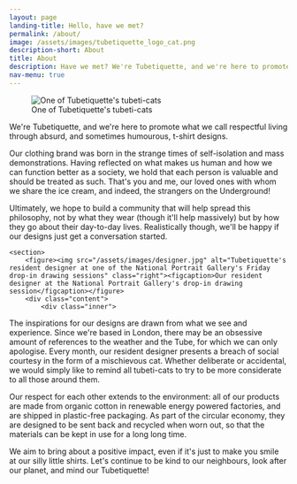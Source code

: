 ```yaml
---
layout: page
landing-title: Hello, have we met?
permalink: /about/
image: /assets/images/tubetiquette_logo_cat.png
description-short: About
title: About
description: Have we met? We're Tubetiquette, and we're here to promote what we call respecful living through absurd, and sometimes humourous, t-shirt designs.
nav-menu: true
---
```

<div id="main" class="alt">

<!--<section id="one">
	<div class="inner">
		<header class="major">
			<h1>Hi there</h1>
		</header>
	</div>
</section>-->

<section id="two" class="spotlights">
    <section>
        <figure><img src="{{page.image}}" alt="One of Tubetiquette's tubeti-cats" data-position="center center"><figcaption>One of Tubetiquette's tubeti-cats</figcaption></figure>
		<div class="content">
			<div class="inner">
<p>We're Tubetiquette, and we're here to promote what we call respectful living through absurd, and sometimes humourous, t-shirt designs.</p>

<p>Our clothing brand was born in the strange times of self-isolation and mass demonstrations. Having reflected on what makes us human and how we can function better as a society, we hold that each person is valuable and should be treated as such. That's you and me, our loved ones with whom we share the ice cream, and indeed, the strangers on the Underground! </p>

<p>Ultimately, we hope to build a community that will help spread this philosophy, not by what they wear (though it'll help massively) but by how they go about their day-to-day lives. Realistically though, we'll be happy if our designs just get a conversation started.</p>
</div></div></section>

    <section>
        <figure><img src="/assets/images/designer.jpg" alt="Tubetiquette's resident designer at one of the National Portrait Gallery's Friday drop-in drawing sessions" class="right"><figcaption>Our resident designer at the National Portrait Gallery's drop-in drawing session</figcaption></figure>
		<div class="content">
			<div class="inner">
<p>The inspirations for our designs are drawn from what we see and experience. Since we're based in London, there may be an obsessive amount of references to the weather and the Tube, for which we can only apologise. Every month, our resident designer presents a breach of social courtesy in the form of a mischievous cat. Whether deliberate or accidental, we would simply like to remind all tubeti-cats to try to be more considerate to all those around them. </p>

<p>Our respect for each other extends to the environment: all of our products are made from organic cotton in renewable energy powered factories, and are shipped in plastic-free packaging. As part of the circular economy, they are designed to be sent back and recycled when worn out, so that the materials can be kept in use for a long long time. </p>

<p>We aim to bring about a positive impact, even if it's just to make you smile at our silly little shirts. Let's continue to be kind to our neighbours, look after our planet, and mind our Tubetiquette!</p>
</div></div></section>

<!--</div> main-->
